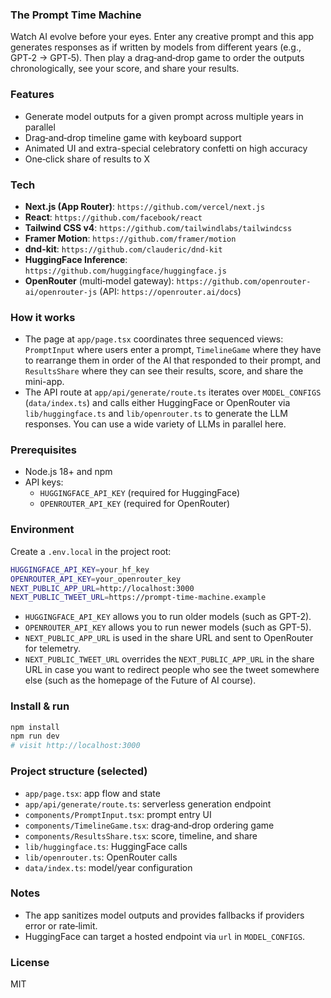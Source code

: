 ### The Prompt Time Machine

Watch AI evolve before your eyes. Enter any creative prompt and this app generates responses as if written by models from different years (e.g., GPT‑2 → GPT‑5). Then play a drag‑and‑drop game to order the outputs chronologically, see your score, and share your results.

### Features
- Generate model outputs for a given prompt across multiple years in parallel
- Drag‑and‑drop timeline game with keyboard support
- Animated UI and extra-special celebratory confetti on high accuracy
- One‑click share of results to X

### Tech
- **Next.js (App Router)**: `https://github.com/vercel/next.js`
- **React**: `https://github.com/facebook/react`
- **Tailwind CSS v4**: `https://github.com/tailwindlabs/tailwindcss`
- **Framer Motion**: `https://github.com/framer/motion`
- **dnd-kit**: `https://github.com/clauderic/dnd-kit`
- **HuggingFace Inference**: `https://github.com/huggingface/huggingface.js`
- **OpenRouter** (multi‑model gateway): `https://github.com/openrouter-ai/openrouter-js` (API: `https://openrouter.ai/docs`)

### How it works
- The page at `app/page.tsx` coordinates three sequenced views: `PromptInput` where users enter a prompt, `TimelineGame` where they have to rearrange them in order of the AI that responded to their prompt, and `ResultsShare` where they can see their results, score, and share the mini-app.
- The API route at `app/api/generate/route.ts` iterates over `MODEL_CONFIGS` (`data/index.ts`) and calls either HuggingFace or OpenRouter via `lib/huggingface.ts` and `lib/openrouter.ts` to generate the LLM responses. You can use a wide variety of LLMs in parallel here.

### Prerequisites
- Node.js 18+ and npm
- API keys:
  - `HUGGINGFACE_API_KEY` (required for HuggingFace)
  - `OPENROUTER_API_KEY` (required for OpenRouter)

### Environment
Create a `.env.local` in the project root:
```bash
HUGGINGFACE_API_KEY=your_hf_key
OPENROUTER_API_KEY=your_openrouter_key
NEXT_PUBLIC_APP_URL=http://localhost:3000
NEXT_PUBLIC_TWEET_URL=https://prompt-time-machine.example
```

- `HUGGINGFACE_API_KEY` allows you to run older models (such as GPT-2).
- `OPENROUTER_API_KEY` allows you to run newer models (such as GPT-5).
- `NEXT_PUBLIC_APP_URL` is used in the share URL and sent to OpenRouter for telemetry.
- `NEXT_PUBLIC_TWEET_URL` overrides the `NEXT_PUBLIC_APP_URL` in the share URL in case you want to redirect people who see the tweet somewhere else (such as the homepage of the Future of AI course).

### Install & run
```bash
npm install
npm run dev
# visit http://localhost:3000
```

### Project structure (selected)
- `app/page.tsx`: app flow and state
- `app/api/generate/route.ts`: serverless generation endpoint
- `components/PromptInput.tsx`: prompt entry UI
- `components/TimelineGame.tsx`: drag‑and‑drop ordering game
- `components/ResultsShare.tsx`: score, timeline, and share
- `lib/huggingface.ts`: HuggingFace calls
- `lib/openrouter.ts`: OpenRouter calls
- `data/index.ts`: model/year configuration

### Notes
- The app sanitizes model outputs and provides fallbacks if providers error or rate‑limit.
- HuggingFace can target a hosted endpoint via `url` in `MODEL_CONFIGS`.

### License
MIT
